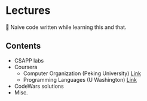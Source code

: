 # Lectures

:school: Naive code written while learning this and that.

## Contents

- CSAPP labs
- Coursera
    - Computer Organization (Peking University) [Link](https://www.coursera.org/learn/jisuanji-zucheng)
    - Programming Languages (U Washington) [Link](https://www.coursera.org/learn/programming-languages)
- CodeWars solutions
- Misc.



